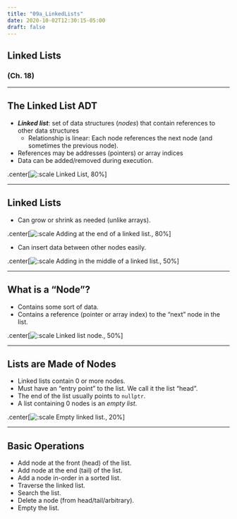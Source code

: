 ```yaml
---
title: "09a_LinkedLists"
date: 2020-10-02T12:30:15-05:00
draft: false
---
```


## Linked Lists

### (Ch. 18) 

---

## The Linked List ADT
* **_Linked list_**: set of data structures (_nodes_) that contain references to other data structures
    - Relationship is linear:  Each node references the next node (and sometimes the previous node).
* References may be addresses (pointers) or array indices
* Data can be added/removed during execution.

.center[![:scale Linked List, 80%](../images/LinkedList/LinkedList.svg)]

---

## Linked Lists

* Can grow or shrink as needed (unlike arrays).

.center[![:scale Adding at the end of a linked list., 80%](../images/LinkedList/LinkedList_add_end.svg)]

* Can insert data between other nodes easily.

.center[![:scale Adding in the middle of a linked list., 50%](../images/LinkedList/LinkedList_add_mid.svg)]

---

## What is a “Node”?

* Contains some sort of data.
* Contains a reference (pointer or array index) to the “next” node in the list.

.center[![:scale Linked list node., 50%](../images/LinkedList/LinkedList_node.svg)]

---

## Lists are Made of Nodes

* Linked lists contain 0 or more nodes.
* Must have an “entry point” to the list.  We call it the list “head”.
* The end of the list usually points to `nullptr`.
* A list containing 0 nodes is an _empty list_.

.center[![:scale Empty linked list., 20%](../images/LinkedList/LinkedList_empty.svg)]

---

## Basic Operations

* Add node at the front (head) of the list.
* Add node at the end (tail) of the list.
* Add a node in-order in a sorted list.
* Traverse the linked list.
* Search the list.
* Delete a node (from head/tail/arbitrary).
* Empty the list.


